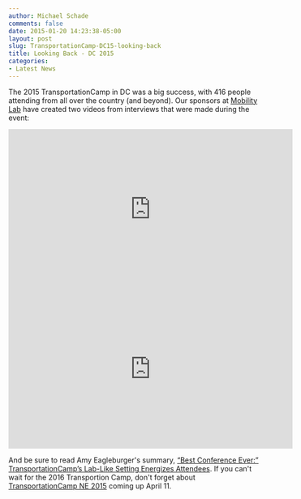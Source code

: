 ```yaml
---
author: Michael Schade
comments: false
date: 2015-01-20 14:23:38-05:00
layout: post
slug: TransportationCamp-DC15-looking-back
title: Looking Back - DC 2015
categories:
- Latest News
---
```


The 2015 TransportationCamp in DC was a big success, with 416 people
attending from all over the country (and beyond). Our sponsors at
[Mobility Lab](http://mobilitylab.org/) have created two videos from
interviews that were made during the event:


<p align="center">
<iframe width="560" height="315" src="https://www.youtube.com/embed/3SO97RBELmc" frameborder="0" allowfullscreen></iframe>
<br>
<iframe width="560" height="315" src="https://www.youtube.com/embed/hFs8tKs-Syk" frameborder="0" allowfullscreen></iframe>
</p>


And be sure to read Amy Eagleburger's summary, [“Best Conference Ever:” TransportationCamp’s Lab-Like Setting Energizes Attendees](http://mobilitylab.org/2015/01/14/best-conference-ever-transportationcamps-lab-like-setting-energizes-attendees/). If you can't wait for the 2016 Transportion Camp, don't forget about [TransportationCamp NE 2015](http://transportationcamp.org/events/new-england-2015/) coming up April 11.

